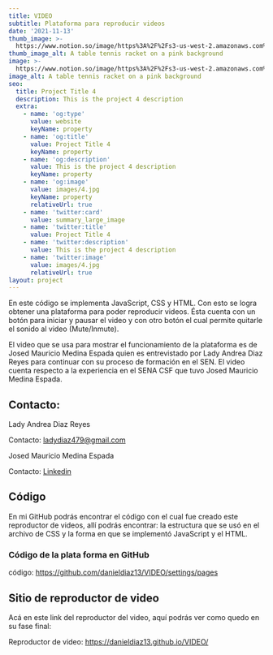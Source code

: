 ```yaml
---
title: VIDEO
subtitle: Plataforma para reproducir videos
date: '2021-11-13'
thumb_image: >-
  https://www.notion.so/image/https%3A%2F%2Fs3-us-west-2.amazonaws.com%2Fsecure.notion-static.com%2F2b0a397f-21f1-4338-ac98-f479c6b247dc%2FCaptura_de_pantalla_2021-10-30_202511.png?id=d9c9efd2-79a9-4d56-95d5-31348f444a0a&table=block&spaceId=13328bea-cc89-4468-bfca-ebe605b88e65&width=2000&userId=514977c9-36d0-4e2d-886a-4c4d0a56974e&cache=v2
thumb_image_alt: A table tennis racket on a pink background
image: >-
  https://www.notion.so/image/https%3A%2F%2Fs3-us-west-2.amazonaws.com%2Fsecure.notion-static.com%2F2b0a397f-21f1-4338-ac98-f479c6b247dc%2FCaptura_de_pantalla_2021-10-30_202511.png?id=d9c9efd2-79a9-4d56-95d5-31348f444a0a&table=block&spaceId=13328bea-cc89-4468-bfca-ebe605b88e65&width=2000&userId=514977c9-36d0-4e2d-886a-4c4d0a56974e&cache=v2
image_alt: A table tennis racket on a pink background
seo:
  title: Project Title 4
  description: This is the project 4 description
  extra:
    - name: 'og:type'
      value: website
      keyName: property
    - name: 'og:title'
      value: Project Title 4
      keyName: property
    - name: 'og:description'
      value: This is the project 4 description
      keyName: property
    - name: 'og:image'
      value: images/4.jpg
      keyName: property
      relativeUrl: true
    - name: 'twitter:card'
      value: summary_large_image
    - name: 'twitter:title'
      value: Project Title 4
    - name: 'twitter:description'
      value: This is the project 4 description
    - name: 'twitter:image'
      value: images/4.jpg
      relativeUrl: true
layout: project
---
```

En este código se implementa JavaScript, CSS y HTML. Con esto se logra obtener una plataforma para poder reproducir videos. Ésta cuenta con un botón para iniciar y pausar el video y con otro botón el cual permite quitarle el sonido al video (Mute/Inmute).

El video que se usa para mostrar el funcionamiento de la plataforma es de Josed Mauricio Medina Espada quien es entrevistado por Lady Andrea Diaz Reyes para continuar con su proceso de formación en el SEN. El video cuenta respecto a la experiencia en el SENA CSF que tuvo Josed Mauricio Medina Espada.

## Contacto:

Lady Andrea Diaz Reyes

Contacto: ladydiaz479@gmail.com

Josed Mauricio Medina Espada

Contacto: [Linkedin](https://www.linkedin.com/in/josed-mauricio-medina-espada)

## Código

En mi GitHub podrás encontrar el código con el cual fue creado este reproductor de videos, allí podrás encontrar: la estructura que se usó en el archivo de CSS y la forma en que se implementó JavaScript y el HTML.

### Código de la plata forma en GitHub

código: <https://github.com/danieldiaz13/VIDEO/settings/pages>

## Sitio de reproductor de video

Acá en este link del reproductor del video, aquí podrás ver como
quedo en su fase final:

Reproductor de video: <https://danieldiaz13.github.io/VIDEO/>
